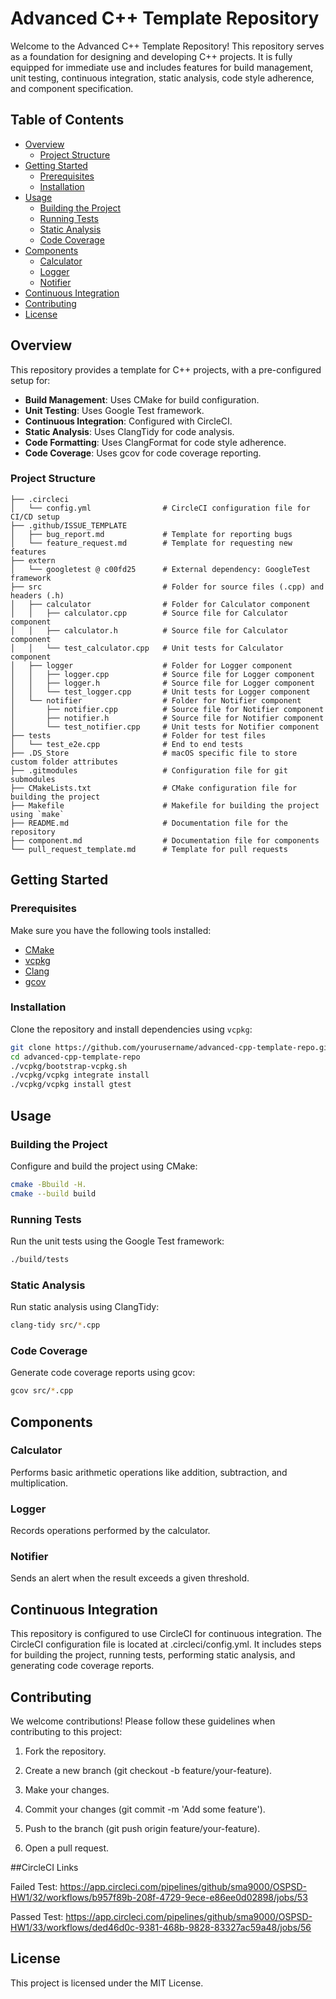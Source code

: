 # Advanced C++ Template Repository

Welcome to the Advanced C++ Template Repository! This repository serves as a foundation for designing and developing C++ projects. It is fully equipped for immediate use and includes features for build management, unit testing, continuous integration, static analysis, code style adherence, and component specification.

## Table of Contents
- [Overview](#overview)
  - [Project Structure](#project-structure)
- [Getting Started](#getting-started)
  - [Prerequisites](#prerequisites)
  - [Installation](#installation)
- [Usage](#usage)
  - [Building the Project](#building-the-project)
  - [Running Tests](#running-tests)
  - [Static Analysis](#static-analysis)
  - [Code Coverage](#code-coverage)
- [Components](#components)
  - [Calculator](#calculator)
  - [Logger](#logger)
  - [Notifier](#notifier)
- [Continuous Integration](#continuous-integration)
- [Contributing](#contributing)
- [License](#license)

## Overview

This repository provides a template for C++ projects, with a pre-configured setup for:
- **Build Management**: Uses CMake for build configuration.
- **Unit Testing**: Uses Google Test framework.
- **Continuous Integration**: Configured with CircleCI.
- **Static Analysis**: Uses ClangTidy for code analysis.
- **Code Formatting**: Uses ClangFormat for code style adherence.
- **Code Coverage**: Uses gcov for code coverage reporting.

### Project Structure

```plaintext
├── .circleci
│   └── config.yml                # CircleCI configuration file for CI/CD setup
├── .github/ISSUE_TEMPLATE
│   ├── bug_report.md             # Template for reporting bugs
│   └── feature_request.md        # Template for requesting new features
├── extern
│   └── googletest @ c00fd25      # External dependency: GoogleTest framework
├── src                           # Folder for source files (.cpp) and headers (.h)
│   ├── calculator                # Folder for Calculator component
│   │   ├── calculator.cpp        # Source file for Calculator component
│   │   ├── calculator.h          # Source file for Calculator component
│   │   └── test_calculator.cpp   # Unit tests for Calculator component
│   ├── logger                    # Folder for Logger component
│   │   ├── logger.cpp            # Source file for Logger component
│   │   ├── logger.h              # Source file for Logger component
│   │   └── test_logger.cpp       # Unit tests for Logger component
│   └── notifier                  # Folder for Notifier component
│       ├── notifier.cpp          # Source file for Notifier component
│       ├── notifier.h            # Source file for Notifier component
│       └── test_notifier.cpp     # Unit tests for Notifier component
├── tests                         # Folder for test files
│   └── test_e2e.cpp              # End to end tests
├── .DS_Store                     # macOS specific file to store custom folder attributes
├── .gitmodules                   # Configuration file for git submodules
├── CMakeLists.txt                # CMake configuration file for building the project
├── Makefile                      # Makefile for building the project using `make`
├── README.md                     # Documentation file for the repository
├── component.md                  # Documentation file for components
└── pull_request_template.md      # Template for pull requests
```

## Getting Started

### Prerequisites

Make sure you have the following tools installed:
- [CMake](https://cmake.org/)
- [vcpkg](https://github.com/microsoft/vcpkg)
- [Clang](https://clang.llvm.org/)
- [gcov](https://gcc.gnu.org/onlinedocs/gcc/Gcov.html)

### Installation

Clone the repository and install dependencies using `vcpkg`:

```bash
git clone https://github.com/yourusername/advanced-cpp-template-repo.git
cd advanced-cpp-template-repo
./vcpkg/bootstrap-vcpkg.sh
./vcpkg/vcpkg integrate install
./vcpkg/vcpkg install gtest
```

## Usage

### Building the Project
Configure and build the project using CMake:

```bash
cmake -Bbuild -H.
cmake --build build
```
### Running Tests
Run the unit tests using the Google Test framework:

```bash
./build/tests
```

### Static Analysis
Run static analysis using ClangTidy:

```bash
clang-tidy src/*.cpp
```

### Code Coverage
Generate code coverage reports using gcov:

```bash
gcov src/*.cpp
```

## Components

### Calculator
Performs basic arithmetic operations like addition, subtraction, and multiplication.

### Logger
Records operations performed by the calculator.

### Notifier
Sends an alert when the result exceeds a given threshold.

## Continuous Integration
This repository is configured to use CircleCI for continuous integration. The CircleCI configuration file is located at .circleci/config.yml. It includes steps for building the project, running tests, performing static analysis, and generating code coverage reports.

## Contributing
We welcome contributions! Please follow these guidelines when contributing to this project:

1. Fork the repository.

2. Create a new branch (git checkout -b feature/your-feature).

3. Make your changes.

4. Commit your changes (git commit -m 'Add some feature').

5. Push to the branch (git push origin feature/your-feature).

6. Open a pull request.

##CircleCI Links

Failed Test: https://app.circleci.com/pipelines/github/sma9000/OSPSD-HW1/32/workflows/b957f89b-208f-4729-9ece-e86ee0d02898/jobs/53 

Passed Test: https://app.circleci.com/pipelines/github/sma9000/OSPSD-HW1/33/workflows/ded46d0c-9381-468b-9828-83327ac59a48/jobs/56

## License
This project is licensed under the MIT License.
